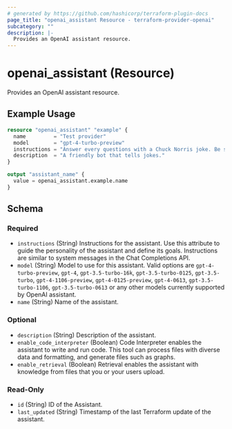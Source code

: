 ```yaml
---
# generated by https://github.com/hashicorp/terraform-plugin-docs
page_title: "openai_assistant Resource - terraform-provider-openai"
subcategory: ""
description: |-
  Provides an OpenAI assistant resource.
---
```


# openai_assistant (Resource)

Provides an OpenAI assistant resource.

## Example Usage

```terraform
resource "openai_assistant" "example" {
  name         = "Test provider"
  model        = "gpt-4-turbo-preview"
  instructions = "Answer every questions with a Chuck Norris joke. Be super friendly and casual."
  description  = "A friendly bot that tells jokes."
}

output "assistant_name" {
  value = openai_assistant.example.name
}
```

<!-- schema generated by tfplugindocs -->
## Schema

### Required

- `instructions` (String) Instructions for the assistant. Use this attribute to guide the personality of the assistant and define its goals. Instructions are similar to system messages in the Chat Completions API.
- `model` (String) Model to use for this assistant. Valid options are `gpt-4-turbo-preview`, `gpt-4`, `gpt-3.5-turbo-16k`, `gpt-3.5-turbo-0125`, `gpt-3.5-turbo`, `gpt-4-1106-preview`, `gpt-4-0125-preview`, `gpt-4-0613`, `gpt-3.5-turbo-1106`, `gpt-3.5-turbo-0613` or any other models currently supported by OpenAI assistant.
- `name` (String) Name of the assistant.

### Optional

- `description` (String) Description of the assistant.
- `enable_code_interpreter` (Boolean) Code Interpreter enables the assistant to write and run code. This tool can process files with diverse data and formatting, and generate files such as graphs.
- `enable_retrieval` (Boolean) Retrieval enables the assistant with knowledge from files that you or your users upload.

### Read-Only

- `id` (String) ID of the Assistant.
- `last_updated` (String) Timestamp of the last Terraform update of the assistant.
